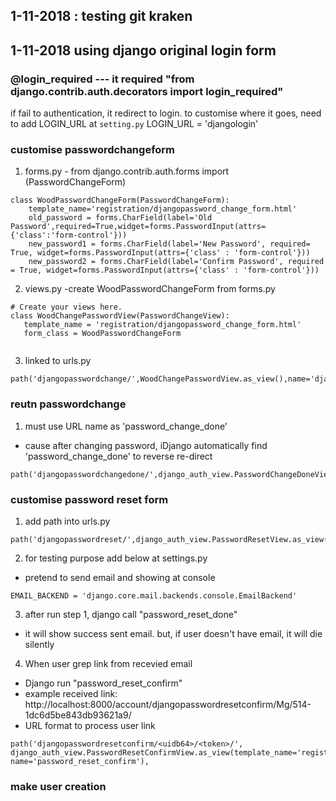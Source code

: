 ## 1-11-2018 : testing git kraken

## 1-11-2018 using django original login form

### @login_required   --- it required "from django.contrib.auth.decorators import login_required"
 if fail to authentication, it redirect to login. to customise where it goes, need to add LOGIN_URL at `setting.py`
 LOGIN_URL = 'djangologin'

### customise passwordchangeform
1. forms.py - from django.contrib.auth.forms import (PasswordChangeForm)
```
class WoodPasswordChangeForm(PasswordChangeForm):
    template_name='registration/djangopassword_change_form.html'
    old_password = forms.CharField(label='Old Password',required=True,widget=forms.PasswordInput(attrs={'class':'form-control'}))
    new_password1 = forms.CharField(label='New Password', required= True, widget=forms.PasswordInput(attrs={'class' : 'form-control'}))
    new_password2 = forms.CharField(label='Confirm Password', required = True, widget=forms.PasswordInput(attrs={'class' : 'form-control'}))
 ```
 2. views.py -create WoodPasswordChangeForm from forms.py
 ```
 # Create your views here.
class WoodChangePasswordView(PasswordChangeView):
    template_name = 'registration/djangopassword_change_form.html'
    form_class = WoodPasswordChangeForm


 ```
 3. linked to urls.py
 ```
 path('djangopasswordchange/',WoodChangePasswordView.as_view(),name='djangopasswordchange'),
 ```

 ### reutn passwordchange
 1. must use URL name as 'password_change_done'
 - cause after changing password, iDjango automatically find 'password_change_done' to reverse re-direct
 ```
 path('djangopasswordchangedone/',django_auth_view.PasswordChangeDoneView.as_view(template_name='registration/djangopasswordchangedone_form.html'),name='password_change_done'),
 ```

 ### customise password reset form
 1. add path into urls.py
```
path('djangopasswordreset/',django_auth_view.PasswordResetView.as_view(template_name='registration/djangopasswordreset_form.html'),name='djangopasswordreset'),
```
 2. for testing purpose add below at settings.py
 - pretend to send email and showing at console
 ```
 EMAIL_BACKEND = 'django.core.mail.backends.console.EmailBackend'
 ```
 
 3. after run step 1, django call "password_reset_done"
 - it will show success sent email. but, if user doesn't have email, it will die silently

 4. When user grep link from recevied email
 - Django run "password_reset_confirm"
 - example received link: http://localhost:8000/account/djangopasswordresetconfirm/Mg/514-1dc6d5be843db93621a9/
 - URL format to process user link
 ```
 path('djangopasswordresetconfirm/<uidb64>/<token>/', django_auth_view.PasswordResetConfirmView.as_view(template_name='registration/djangopasswordresetconfirm.html'), name='password_reset_confirm'),
```

### make user creation